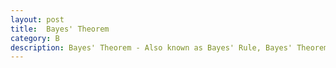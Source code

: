 ```yaml
---
layout: post
title:  Bayes' Theorem
category: B
description: Bayes' Theorem - Also known as Bayes' Rule, Bayes' Theorem is a tool for calculating conditional probabilities. One interpretation is that it is used for calculating the probability of an event in light of new information given some prior belief about its likelihood.
---
```



